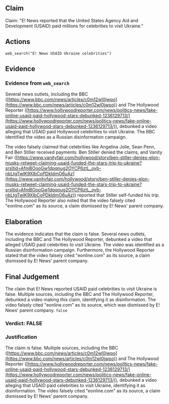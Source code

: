 ## Claim
Claim: "E! News reported that the United States Agency Aid and Development (USAID) paid millions for celebrities to visit Ukraine."

## Actions
```
web_search("E! News USAID Ukraine celebrities")
```

## Evidence
### Evidence from `web_search`
Several news outlets, including the BBC ([https://www.bbc.com/news/articles/c0m12wl0jwpo](https://www.bbc.com/news/articles/c0m12wl0jwpo)) and The Hollywood Reporter ([https://www.hollywoodreporter.com/news/politics-news/fake-online-usaid-paid-hollywood-stars-debunked-1236129713/](https://www.hollywoodreporter.com/news/politics-news/fake-online-usaid-paid-hollywood-stars-debunked-1236129713/)), debunked a video alleging that USAID paid Hollywood celebrities to visit Ukraine. The BBC identified the video as a Russian disinformation campaign.

The video falsely claimed that celebrities like Angelina Jolie, Sean Penn, and Ben Stiller received payments. Ben Stiller denied the claims, and Vanity Fair ([https://www.vanityfair.com/hollywood/story/ben-stiller-denies-elon-musks-retweet-claiming-usaid-funded-the-stars-trip-to-ukraine?srsltid=AfmBOooGw1dpqnug2OYCP6ztL_oyb-nbLtgTwlK9XIbCoPDkIdmO6uAz](https://www.vanityfair.com/hollywood/story/ben-stiller-denies-elon-musks-retweet-claiming-usaid-funded-the-stars-trip-to-ukraine?srsltid=AfmBOooGw1dpqnug2OYCP6ztL_oyb-nbLtgTwlK9XIbCoPDkIdmO6uAz)) reported that Stiller self-funded his trip. The Hollywood Reporter also noted that the video falsely cited "eonline.com" as its source, a claim dismissed by E! News' parent company.


## Elaboration
The evidence indicates that the claim is false. Several news outlets, including the BBC and The Hollywood Reporter, debunked a video that alleged USAID paid celebrities to visit Ukraine. The video was identified as a Russian disinformation campaign. Furthermore, the Hollywood Reporter stated that the video falsely cited "eonline.com" as its source, a claim dismissed by E! News' parent company.


## Final Judgement
The claim that E! News reported USAID paid celebrities to visit Ukraine is false. Multiple sources, including the BBC and The Hollywood Reporter, debunked a video making this claim, identifying it as disinformation. The video falsely cited "eonline.com" as its source, which was dismissed by E! News' parent company. `false`


### Verdict: FALSE

### Justification
The claim is false. Multiple sources, including the BBC ([https://www.bbc.com/news/articles/c0m12wl0jwpo](https://www.bbc.com/news/articles/c0m12wl0jwpo)) and The Hollywood Reporter ([https://www.hollywoodreporter.com/news/politics-news/fake-online-usaid-paid-hollywood-stars-debunked-1236129713/](https://www.hollywoodreporter.com/news/politics-news/fake-online-usaid-paid-hollywood-stars-debunked-1236129713/)), debunked a video alleging that USAID paid celebrities to visit Ukraine, identifying it as disinformation. The video falsely cited "eonline.com" as its source, a claim dismissed by E! News' parent company.
